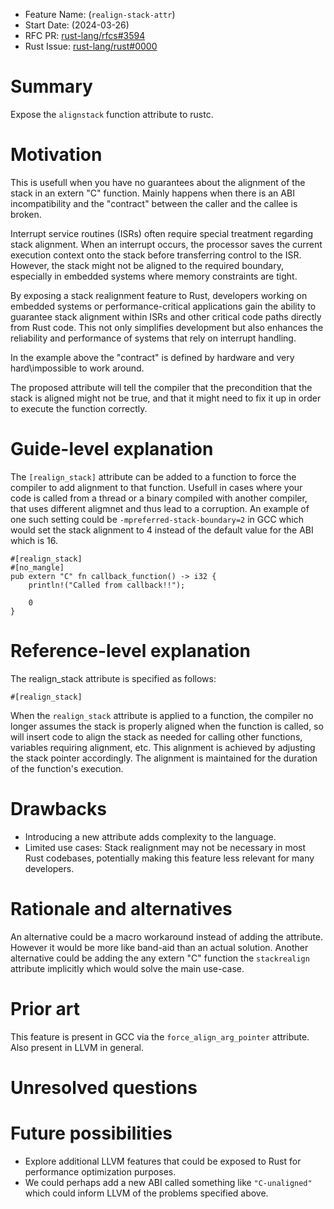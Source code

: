 - Feature Name: (`realign-stack-attr`)
- Start Date: (2024-03-26)
- RFC PR: [rust-lang/rfcs#3594](https://github.com/rust-lang/rfcs/pull/3594)
- Rust Issue: [rust-lang/rust#0000](https://github.com/rust-lang/rust/issues/0000)

# Summary
[summary]: #summary

Expose the `alignstack` function attribute to rustc.

# Motivation
[motivation]: #motivation
This is usefull when you have no guarantees about the alignment of the stack in an extern "C" function.
Mainly happens when there is an ABI incompatibility and the "contract" between the caller and the callee is broken.

Interrupt service routines (ISRs) often require special treatment regarding stack alignment. When an interrupt occurs, the processor saves the current execution context onto the stack before transferring control to the ISR. However, the stack might not be aligned to the required boundary, especially in embedded systems where memory constraints are tight.

By exposing a stack realignment feature to Rust, developers working on embedded systems or performance-critical applications gain the ability to guarantee stack alignment within ISRs and other critical code paths directly from Rust code. This not only simplifies development but also enhances the reliability and performance of systems that rely on interrupt handling.

In the example above the "contract" is defined by hardware and very hard\impossible to work around. 

The proposed attribute will tell the compiler that the precondition that the stack is aligned might not be true, and that it might need to fix it up in order to execute the function correctly.

# Guide-level explanation
[guide-level-explanation]: #guide-level-explanation
The `[realign_stack]` attribute can be added to a function to force the compiler to add alignment to that function.
Usefull in cases where your code is called from a thread or a binary compiled with another compiler, that uses different aligmnet and thus lead to a corruption.
An example of one such setting could be `-mpreferred-stack-boundary=2` in GCC which would set the stack alignment to 4 instead of the default value for the ABI which is 16.

```
#[realign_stack]
#[no_mangle]
pub extern "C" fn callback_function() -> i32 {
    println!("Called from callback!!");

    0
}
```

# Reference-level explanation
[reference-level-explanation]: #reference-level-explanation
The realign_stack attribute is specified as follows:
```
#[realign_stack]
```

When the `realign_stack` attribute is applied to a function, the compiler no longer assumes the stack is properly aligned when the function is called, so will insert code to align the stack as needed for calling other functions, variables requiring alignment, etc.
This alignment is achieved by adjusting the stack pointer accordingly. The alignment is maintained for the duration of the function's execution.


# Drawbacks
[drawbacks]: #drawbacks
- Introducing a new attribute adds complexity to the language.
- Limited use cases: Stack realignment may not be necessary in most Rust codebases, potentially making this feature less relevant for many developers.

# Rationale and alternatives
[rationale-and-alternatives]: #rationale-and-alternatives
An alternative could be a macro workaround instead of adding the attribute.
However it would be more like band-aid than an actual solution.
Another alternative could be adding the any extern "C" function the `stackrealign` attribute implicitly which would solve the main use-case.

# Prior art
[prior-art]: #prior-art
This feature is present in GCC via the `force_align_arg_pointer` attribute.
Also present in LLVM in general.

# Unresolved questions
[unresolved-questions]: #unresolved-questions

# Future possibilities
[future-possibilities]: #future-possibilities
- Explore additional LLVM features that could be exposed to Rust for performance optimization purposes.
- We could perhaps add a new ABI called something like `"C-unaligned"` which could inform LLVM of the problems specified above.
